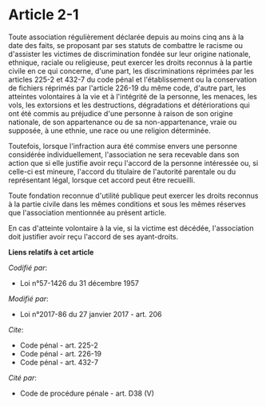 # Article 2-1

Toute association régulièrement déclarée depuis au moins cinq ans à la date des faits, se proposant par ses statuts de
combattre le racisme ou d'assister les victimes de discrimination fondée sur leur origine nationale, ethnique, raciale ou
religieuse, peut exercer les droits reconnus à la partie civile en ce qui concerne, d'une part, les discriminations réprimées
par les articles 225-2 et 432-7 du code pénal et l'établissement ou la conservation de fichiers réprimés par l'article 226-19
du même code, d'autre part, les atteintes volontaires à la vie et à l'intégrité de la personne, les menaces, les vols, les
extorsions et les destructions, dégradations et détériorations qui ont été commis au préjudice d'une personne à raison de son
origine nationale, de son appartenance ou de sa non-appartenance, vraie ou supposée, à une ethnie, une race ou une religion
déterminée. 

Toutefois, lorsque l'infraction aura été commise envers une personne considérée individuellement, l'association ne sera
recevable dans son action que si elle justifie avoir reçu l'accord de la personne intéressée ou, si celle-ci est mineure,
l'accord du titulaire de l'autorité parentale ou du représentant légal, lorsque cet accord peut être recueilli.

Toute fondation reconnue d'utilité publique peut exercer les droits reconnus à la partie civile dans les mêmes conditions et
sous les mêmes réserves que l'association mentionnée au présent article. 

En cas d'atteinte volontaire à la vie, si la victime est décédée,  l'association doit justifier avoir reçu l'accord de ses
ayant-droits.

**Liens relatifs à cet article**

_Codifié par_:

  - Loi n°57-1426 du 31 décembre 1957

_Modifié par_:

  - Loi n°2017-86 du 27 janvier 2017 - art. 206

_Cite_:

  - Code pénal - art. 225-2
  - Code pénal - art. 226-19
  - Code pénal - art. 432-7

_Cité par_:

  - Code de procédure pénale - art. D38 (V)
